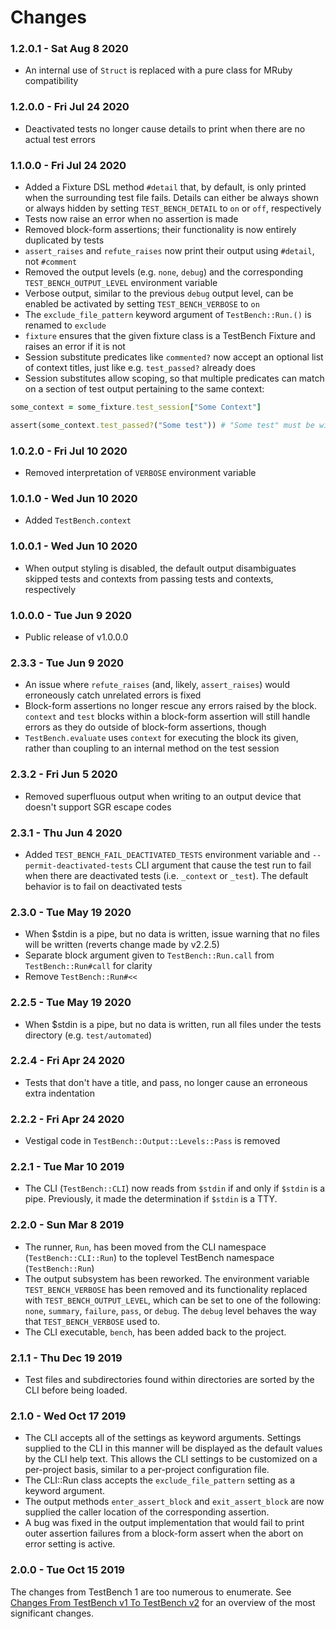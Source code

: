 Changes
=======

### 1.2.0.1 - Sat Aug 8 2020

* An internal use of `Struct` is replaced with a pure class for MRuby compatibility

### 1.2.0.0 - Fri Jul 24 2020

* Deactivated tests no longer cause details to print when there are no actual test errors

### 1.1.0.0 - Fri Jul 24 2020

* Added a Fixture DSL method `#detail` that, by default, is only printed when the surrounding test file fails. Details can either be always shown or always hidden by setting `TEST_BENCH_DETAIL` to `on` or `off`, respectively
* Tests now raise an error when no assertion is made
* Removed block-form assertions; their functionality is now entirely duplicated by tests
* `assert_raises` and `refute_raises` now print their output using `#detail`, not `#comment`
* Removed the output levels (e.g. `none`, `debug`) and the corresponding `TEST_BENCH_OUTPUT_LEVEL` environment variable
* Verbose output, similar to the previous `debug` output level, can be enabled be activated by setting `TEST_BENCH_VERBOSE` to `on`
* The `exclude_file_pattern` keyword argument of `TestBench::Run.()` is renamed to `exclude`
* `fixture` ensures that the given fixture class is a TestBench Fixture and raises an error if it is not
* Session substitute predicates like `commented?` now accept an optional list of context titles, just like e.g. `test_passed?` already does
* Session substitutes allow scoping, so that multiple predicates can match on a section of test output pertaining to the same context:

```ruby
some_context = some_fixture.test_session["Some Context"]

assert(some_context.test_passed?("Some test")) # "Some test" must be within "Some Context"
```

### 1.0.2.0 - Fri Jul 10 2020

* Removed interpretation of `VERBOSE` environment variable

### 1.0.1.0 - Wed Jun 10 2020

* Added `TestBench.context`

### 1.0.0.1 - Wed Jun 10 2020

* When output styling is disabled, the default output disambiguates skipped tests and contexts from passing tests and contexts, respectively

### 1.0.0.0 - Tue Jun 9 2020

* Public release of v1.0.0.0

### 2.3.3 - Tue Jun 9 2020

* An issue where `refute_raises` (and, likely, `assert_raises`) would erroneously catch unrelated errors is fixed
* Block-form assertions no longer rescue any errors raised by the block. `context` and `test` blocks within a block-form assertion will still handle errors as they do outside of block-form assertions, though
* `TestBench.evaluate` uses `context` for executing the block its given, rather than coupling to an internal method on the test session

### 2.3.2 - Fri Jun 5 2020

* Removed superfluous output when writing to an output device that doesn't support SGR escape codes

### 2.3.1 - Thu Jun 4 2020

* Added `TEST_BENCH_FAIL_DEACTIVATED_TESTS` environment variable and `--permit-deactivated-tests` CLI argument that cause the test run to fail when there are deactivated tests (i.e. `_context` or `_test`). The default behavior is to fail on deactivated tests

### 2.3.0 - Tue May 19 2020

* When $stdin is a pipe, but no data is written, issue warning that no files will be written (reverts change made by v2.2.5)
* Separate block argument given to `TestBench::Run.call` from `TestBench::Run#call` for clarity
* Remove `TestBench::Run#<<`

### 2.2.5 - Tue May 19 2020

* When $stdin is a pipe, but no data is written, run all files under the tests directory (e.g. `test/automated`)

### 2.2.4 - Fri Apr 24 2020

* Tests that don't have a title, and pass, no longer cause an erroneous extra indentation

### 2.2.2 - Fri Apr 24 2020

* Vestigal code in `TestBench::Output::Levels::Pass` is removed

### 2.2.1 - Tue Mar 10 2019

* The CLI (`TestBench::CLI`) now reads from `$stdin` if and only if `$stdin` is a pipe. Previously, it made the determination if `$stdin` is a TTY.

### 2.2.0 - Sun Mar 8 2019

* The runner, `Run`, has been moved from the CLI namespace (`TestBench::CLI::Run`) to the toplevel TestBench namespace (`TestBench::Run`)
* The output subsystem has been reworked. The environment variable `TEST_BENCH_VERBOSE` has been removed and its functionality replaced with `TEST_BENCH_OUTPUT_LEVEL`, which can be set to one of the following: `none`, `summary`, `failure`, `pass`, or `debug`. The `debug` level behaves the way that `TEST_BENCH_VERBOSE` used to.
* The CLI executable, `bench`, has been added back to the project.

### 2.1.1 - Thu Dec 19 2019

* Test files and subdirectories found within directories are sorted by the CLI before being loaded.

### 2.1.0 - Wed Oct 17 2019

* The CLI accepts all of the settings as keyword arguments. Settings supplied to the CLI in this manner will be displayed as the default values by the CLI help text. This allows the CLI settings to be customized on a per-project basis, similar to a per-project configuration file.
* The CLI::Run class accepts the `exclude_file_pattern` setting as a keyword argument.
* The output methods `enter_assert_block` and `exit_assert_block` are now supplied the caller location of the corresponding assertion.
* A bug was fixed in the output implementation that would fail to print outer assertion failures from a block-form assert when the abort on error setting is active.

### 2.0.0 - Tue Oct 15 2019

The changes from TestBench 1 are too numerous to enumerate. See [Changes From TestBench v1 To TestBench v2] for an overview of the most significant changes.

[Changes From TestBench v1 To TestBench v2]: doc/Changes-From-TestBench-1-To-TestBench-2.md
